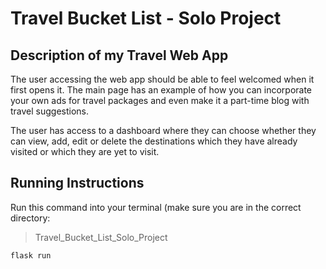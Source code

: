 # Travel Bucket List - Solo Project

## Description of my Travel Web App
  
The user accessing the web app should be able to feel welcomed when it first opens it. The main page has an example of how you can incorporate your own ads for travel packages and even make it a part-time blog with travel suggestions. 

The user has access to a dashboard where they can choose whether they can view, add, edit or delete the destinations which they have already visited or which they are yet to visit. 

## Running Instructions

Run this command into your terminal (make sure you are in the correct directory: 
> Travel_Bucket_List_Solo_Project

`flask run`

